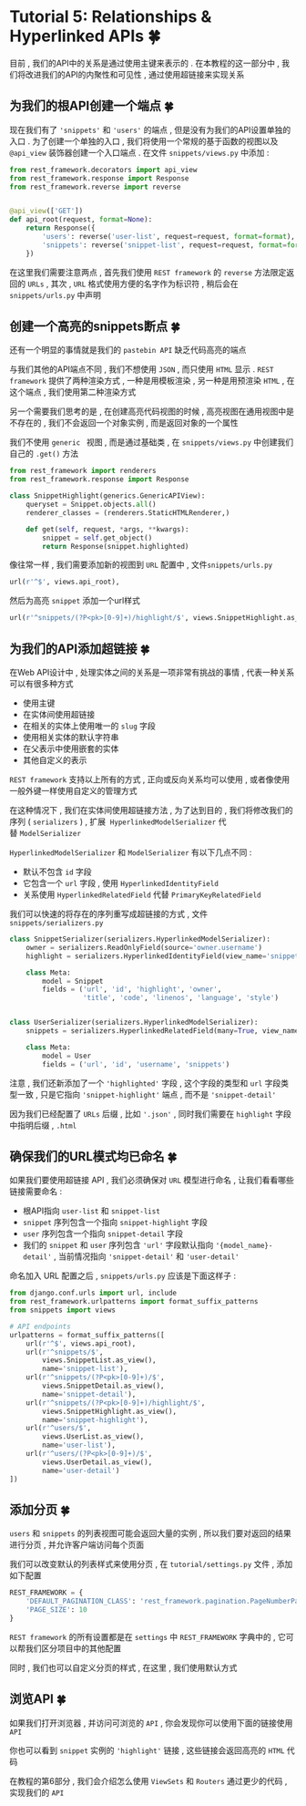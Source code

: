# Tutorial 5: Relationships & Hyperlinked APIs  🍀

目前 , 我们的API中的关系是通过使用主键来表示的 . 在本教程的这一部分中 , 我们将改进我们的API的内聚性和可见性 , 通过使用超链接来实现关系 

## 为我们的根API创建一个端点  🍀

现在我们有了 `'snippets'` 和 `'users'` 的端点 , 但是没有为我们的API设置单独的入口 . 为了创建一个单独的入口 , 我们将使用一个常规的基于函数的视图以及 `@api_view` 装饰器创建一个入口端点 . 在文件 `snippets/views.py` 中添加 :

```python
from rest_framework.decorators import api_view
from rest_framework.response import Response
from rest_framework.reverse import reverse


@api_view(['GET'])
def api_root(request, format=None):
    return Response({
        'users': reverse('user-list', request=request, format=format),
        'snippets': reverse('snippet-list', request=request, format=format)
    })
```

在这里我们需要注意两点 , 首先我们使用 `REST framework` 的 `reverse` 方法限定返回的 `URLs` , 其次 , `URL` 格式使用方便的名字作为标识符 , 稍后会在 `snippets/urls.py` 中声明

## 创建一个高亮的snippets断点  🍀

还有一个明显的事情就是我们的 `pastebin API` 缺乏代码高亮的端点

与我们其他的API端点不同 , 我们不想使用 `JSON` , 而只使用 `HTML` 显示 . `REST framework` 提供了两种渲染方式 , 一种是用模板渲染 , 另一种是用预渲染 `HTML` , 在这个端点 , 我们使用第二种渲染方式

另一个需要我们思考的是 , 在创建高亮代码视图的时候 , 高亮视图在通用视图中是不存在的 , 我们不会返回一个对象实例 , 而是返回对象的一个属性

我们不使用 `generic ` 视图 , 而是通过基础类 , 在 `snippets/views.py` 中创建我们自己的 `.get()` 方法

```python
from rest_framework import renderers
from rest_framework.response import Response

class SnippetHighlight(generics.GenericAPIView):
    queryset = Snippet.objects.all()
    renderer_classes = (renderers.StaticHTMLRenderer,)

    def get(self, request, *args, **kwargs):
        snippet = self.get_object()
        return Response(snippet.highlighted)
```

像往常一样 , 我们需要添加新的视图到 `URL` 配置中 , 文件`snippets/urls.py` 

```python
url(r'^$', views.api_root),
```

然后为高亮 `snippet` 添加一个url样式

```python
url(r'^snippets/(?P<pk>[0-9]+)/highlight/$', views.SnippetHighlight.as_view()),
```

## 为我们的API添加超链接  🍀

在Web API设计中 , 处理实体之间的关系是一项非常有挑战的事情 , 代表一种关系可以有很多种方式

- 使用主键
- 在实体间使用超链接
- 在相关的实体上使用唯一的 `slug` 字段
- 使用相关实体的默认字符串
- 在父表示中使用嵌套的实体
- 其他自定义的表示

`REST framework` 支持以上所有的方式 , 正向或反向关系均可以使用 , 或者像使用一般外键一样使用自定义的管理方式

在这种情况下 , 我们在实体间使用超链接方法 , 为了达到目的 , 我们将修改我们的序列 ( `serializers` ) , 扩展  `HyperlinkedModelSerializer` 代替 `ModelSerializer`

`HyperlinkedModelSerializer` 和 `ModelSerializer` 有以下几点不同 : 

- 默认不包含 `id` 字段
- 它包含一个 `url` 字段 , 使用 `HyperlinkedIdentityField` 
- 关系使用 `HyperlinkedRelatedField` 代替 `PrimaryKeyRelatedField` 

我们可以快速的将存在的序列重写成超链接的方式 , 文件 `snippets/serializers.py` 

```python
class SnippetSerializer(serializers.HyperlinkedModelSerializer):
    owner = serializers.ReadOnlyField(source='owner.username')
    highlight = serializers.HyperlinkedIdentityField(view_name='snippet-highlight', format='html')

    class Meta:
        model = Snippet
        fields = ('url', 'id', 'highlight', 'owner',
                  'title', 'code', 'linenos', 'language', 'style')


class UserSerializer(serializers.HyperlinkedModelSerializer):
    snippets = serializers.HyperlinkedRelatedField(many=True, view_name='snippet-detail', read_only=True)

    class Meta:
        model = User
        fields = ('url', 'id', 'username', 'snippets')
```

注意 , 我们还新添加了一个 `'highlighted'` 字段 , 这个字段的类型和 `url` 字段类型一致 , 只是它指向 `'snippet-highlight'` 端点 , 而不是 `'snippet-detail'` 

因为我们已经配置了 `URLs` 后缀 , 比如 `'.json'` , 同时我们需要在 `highlight` 字段中指明后缀 , `.html` 

## 确保我们的URL模式均已命名  🍀

如果我们要使用超链接 API , 我们必须确保对 `URL` 模型进行命名 , 让我们看看哪些链接需要命名 : 

- 根API指向 `user-list` 和 `snippet-list`
- `snippet` 序列包含一个指向 `snippet-highlight` 字段
- `user` 序列包含一个指向 `snippet-detail` 字段
- 我们的 `snippet` 和 `user` 序列包含 `'url'` 字段默认指向 `'{model_name}-detail'` , 当前情况指向 `'snippet-detail'` 和 `'user-detail'` 

命名加入 URL 配置之后 , `snippets/urls.py` 应该是下面这样子 : 

```python
from django.conf.urls import url, include
from rest_framework.urlpatterns import format_suffix_patterns
from snippets import views

# API endpoints
urlpatterns = format_suffix_patterns([
    url(r'^$', views.api_root),
    url(r'^snippets/$',
        views.SnippetList.as_view(),
        name='snippet-list'),
    url(r'^snippets/(?P<pk>[0-9]+)/$',
        views.SnippetDetail.as_view(),
        name='snippet-detail'),
    url(r'^snippets/(?P<pk>[0-9]+)/highlight/$',
        views.SnippetHighlight.as_view(),
        name='snippet-highlight'),
    url(r'^users/$',
        views.UserList.as_view(),
        name='user-list'),
    url(r'^users/(?P<pk>[0-9]+)/$',
        views.UserDetail.as_view(),
        name='user-detail')
])
```

## 添加分页  🍀

`users` 和 `snippets` 的列表视图可能会返回大量的实例 , 所以我们要对返回的结果进行分页 , 并允许客户端访问每个页面

我们可以改变默认的列表样式来使用分页 , 在 `tutorial/settings.py` 文件 , 添加如下配置 

```python
REST_FRAMEWORK = {
    'DEFAULT_PAGINATION_CLASS': 'rest_framework.pagination.PageNumberPagination',
    'PAGE_SIZE': 10
}
```

`REST framework` 的所有设置都是在 `settings` 中 `REST_FRAMEWORK` 字典中的 , 它可以帮我们区分项目中的其他配置

同时 , 我们也可以自定义分页的样式 , 在这里 , 我们使用默认方式

## 浏览API  🍀

如果我们打开浏览器 , 并访问可浏览的 `API` , 你会发现你可以使用下面的链接使用 `API` 

你也可以看到 `snippet` 实例的 `'highlight'` 链接 , 这些链接会返回高亮的 `HTML` 代码

在教程的第6部分 , 我们会介绍怎么使用 `ViewSets` 和 `Routers` 通过更少的代码 , 实现我们的 `API`